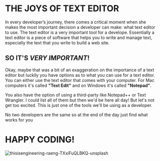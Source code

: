# THE JOYS OF TEXT EDITOR

In every developer’s journey, there comes a critical moment when she makes the most important decision a developer can make: what text editor to use. The text editor is a very important tool for a develope. Essentially a text editor is a piece of software that helps you to write and manage text, especially the text that you write
to build a web site.

## SO IT'S ***VERY IMPORTANT***!

Okay, maybe that was a bit of an exaggeration on the importance of a text editor but luckily you have options as to what you can use for a text editor. You can either use the text editor that comes with your computer. For Mac computers it's called **"Text Edit"** and on Windows it's called **"Notepad"**.

You also have the option of using a third-party like Notepad++ or Text Wrangler. I could list all of them but then we'd be here all day!
But let's not get too excited. This is just one of the tools we'll be using as a developer.

No two developers are the same so at the end of the day just find what works for you 


# HAPPY CODING!
![thisisengineering-raeng-TXxiFuQLBKQ-unsplash](https://user-images.githubusercontent.com/122072200/211702629-0027aec5-09ee-43c7-8891-3abec284ca2e.jpg)



